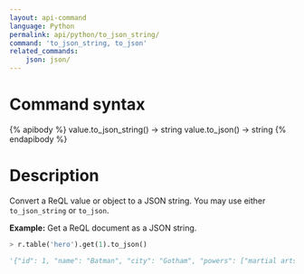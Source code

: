 ```yaml
---
layout: api-command
language: Python
permalink: api/python/to_json_string/
command: 'to_json_string, to_json'
related_commands:
    json: json/
---
```

# Command syntax #

{% apibody %}
value.to_json_string() &rarr; string
value.to_json() &rarr; string
{% endapibody %}

# Description #

Convert a ReQL value or object to a JSON string. You may use either `to_json_string` or `to_json`.

__Example:__ Get a ReQL document as a JSON string.

```py
> r.table('hero').get(1).to_json()

'{"id": 1, "name": "Batman", "city": "Gotham", "powers": ["martial arts", "cinematic entrances"]}'
```
